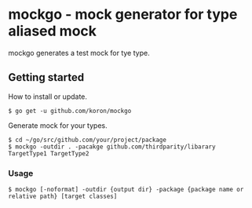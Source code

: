 # mockgo - mock generator for type aliased mock

mockgo generates a test mock for tye type.

## Getting started

How to install or update.

```console
$ go get -u github.com/koron/mockgo
```

Generate mock for your types.

```console
$ cd ~/go/src/github.com/your/project/package
$ mockgo -outdir . -pacakge github.com/thirdparity/libarary TargetType1 TargetType2
```

### Usage

```console
$ mockgo [-noformat] -outdir {output dir} -package {package name or relative path} [target classes]
```

